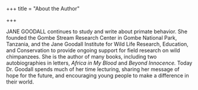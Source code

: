 +++
title = "About the Author"

+++



JANE GOODALL continues to study and write about primate behavior. She founded the Gombe Stream Research Center in Gombe National Park, Tanzania, and the Jane Goodall Institute for Wild Life Research, Education, and Conservation to provide ongoing support for field research on wild chimpanzees. She is the author of many books, including two autobiographies in letters, *Africa in My Blood* and *Beyond Innocence.* Today Dr. Goodall spends much of her time lecturing, sharing her message of hope for the future, and encouraging young people to make a difference in their world.

